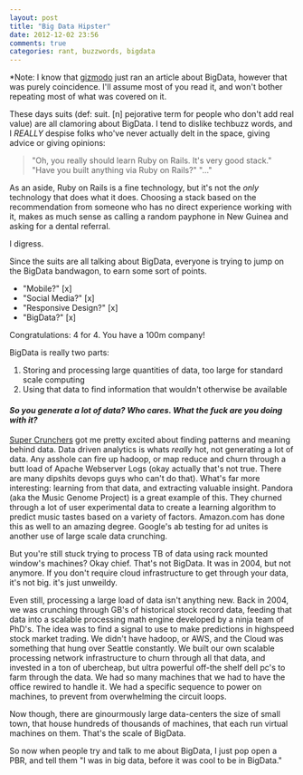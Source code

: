 ```yaml
---
layout: post
title: "Big Data Hipster"
date: 2012-12-02 23:56
comments: true
categories: rant, buzzwords, bigdata 
---
```

*Note: I know that [gizmodo][giz] just ran an article about BigData, however that was purely coincidence. I'll assume most of you read it, and won't bother repeating most of what was covered on it.

These days suits (def: suit. [n] pejorative term for people who don't add real value) are all clamoring about BigData. I tend to dislike techbuzz words, and I *REALLY* despise folks who've never actually delt in the space, giving advice or giving opinions:

> "Oh, you really should learn Ruby on Rails. It's very good stack." 
> "Have you built anything via Ruby on Rails?"
> "..."

As an aside, Ruby on Rails is a fine technology, but it's not the *only* technology that does what it does. Choosing a stack based on the recommendation from someone who has no direct experience working with it, makes as much sense as calling a random payphone in New Guinea and asking for a dental referral.

I digress.

Since the suits are all talking about BigData, everyone is trying to jump on the BigData bandwagon, to earn some sort of points. 

* "Mobile?" [x] 
* "Social Media?" [x]
* "Responsive Design?" [x]
* "BigData?" [x] 

Congratulations: 4 for 4. You have a 100m company! 

BigData is really two parts:
1. Storing and processing large quantities of data, too large for standard scale computing
1. Using that data to find information that wouldn't otherwise be available

#### *So you generate a lot of data? Who cares. What the fuck are you doing with it?*

[Super Crunchers][crunch] got me pretty excited about finding patterns and meaning behind data. Data driven analytics is whats *really* hot, not generating a lot of data. Any asshole can fire up hadoop, or map reduce and churn through a butt load of Apache Webserver Logs (okay actually that's not true. There are many dipshits devops guys who can't do that). What's far more interesting: learning from that data, and extracting valuable insight. Pandora (aka the Music Genome Project) is a great example of this. They churned through a lot of user experimental data to create a learning algorithm to predict music tastes based on a variety of factors. Amazon.com has done this as well to an amazing degree. Google's ab testing for ad unites is another use of large scale data crunching.

But you're still stuck trying to process TB of data using rack mounted window's machines? Okay chief. That's not BigData. It was in 2004, but not anymore. If you don't require cloud infrastructure to get through your data, it's not big. it's just unweildy.

Even still, processing a large load of data isn't anything new. Back in 2004, we was crunching through GB's of historical stock record data, feeding that data into a scalable processing math engine developed by a ninja team of PhD's. The idea was to find a signal to use to make predictions in highspeed stock market trading. We didn't have hadoop, or AWS, and the Cloud was something that hung over Seattle constantly. We built our own scalable processing network infrastructure to churn through all that data, and invested in a ton of ubercheap, but ultra powerful off-the shelf dell pc's to farm through the data. We had so many machines that we had to have the office rewired to handle it. We had a specific sequence to power on machines, to prevent from overwhelming the circuit loops.

Now though, there are ginourmously large data-centers the size of small town, that house hundreds of thousands of machines, that each run virtual machines on them. That's the scale of BigData. 

So now when people try and talk to me about BigData, I just pop open a PBR, and tell them "I was in big data, before it was cool to be in BigData."


[giz]: http://www.gizmodo.com "Gizmodo"
[crunch]: http://www.amazon.com/Super-Crunchers-Thinking-Numbers-Smart/dp/0553384732 "Super Crunchers"